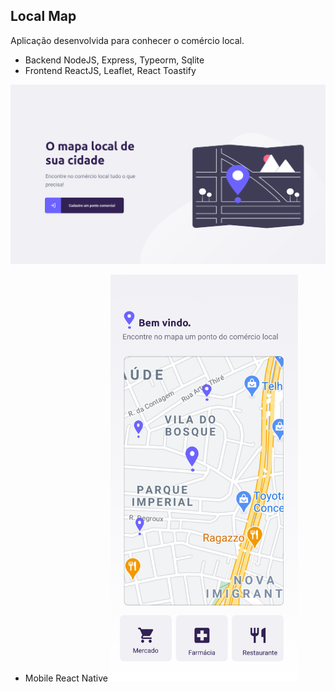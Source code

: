 ## Local Map

Aplicação desenvolvida para conhecer o comércio local.

- Backend NodeJS, Express, Typeorm, Sqlite
- Frontend ReactJS, Leaflet, React Toastify

<img src="./images/local-map.png">

- Mobile React Native
  <img src="./images/Home.png" width="300px">
